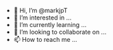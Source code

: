 - 👋 Hi, I’m @markjpT
- 👀 I’m interested in ...
- 🌱 I’m currently learning ...
- 💞️ I’m looking to collaborate on ...
- 📫 How to reach me ...

<!---
markjpT/markjpT is a ✨ special ✨ repository because its `README.md` (this file) appears on your GitHub profile.
You can click the Preview link to take a look at your changes.
--->
